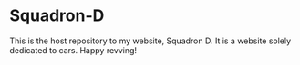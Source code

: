 # Squadron-D
This is the host repository to my website, Squadron D. It is a website solely dedicated to cars. Happy revving!
